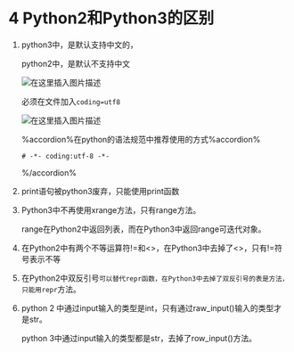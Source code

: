 # 4 Python2和Python3的区别

1. python3中，是默认支持中文的，

   python2中，是默认不支持中文

   ![在这里插入图片描述](https://img-blog.csdnimg.cn/20200109095636533.png?)

   必须在文件加入`coding=utf8`

   ![在这里插入图片描述](https://img-blog.csdnimg.cn/2020010910044327.png)

   %accordion%在python的语法规范中推荐使用的方式%accordion%

   ```
   # -*- coding:utf-8 -*-
   ```

   %/accordion%

2. print语句被python3废弃，只能使用print函数

3. Python3中不再使用xrange方法，只有range方法。

   range在Python2中返回列表，而在Python3中返回range可迭代对象。

4. 在Python2中有两个不等运算符!=和<>，在Python3中去掉了<>，只有!=符号表示不等

5. 在Python2中双反引号`可以替代repr函数，在Python3中去掉了双反引号的表是方法，只能用repr`方法。

6. python 2 中通过input输入的类型是int，只有通过raw_input()输入的类型才是str。

   python 3中通过input输入的类型都是str，去掉了row_input()方法。